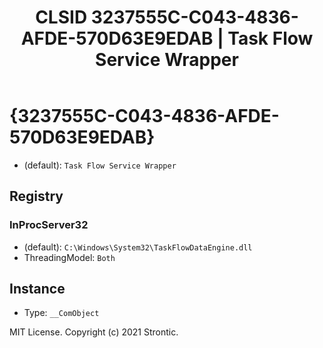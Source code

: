 ﻿---
title: "CLSID 3237555C-C043-4836-AFDE-570D63E9EDAB | Task Flow Service Wrapper"
excerpt: What is COM-Object CLSID 3237555C-C043-4836-AFDE-570D63E9EDAB?
---

# {3237555C-C043-4836-AFDE-570D63E9EDAB}

* (default): `Task Flow Service Wrapper`

## Registry


### InProcServer32

* (default): `C:\Windows\System32\TaskFlowDataEngine.dll`
* ThreadingModel: `Both`

## Instance

* Type: `__ComObject`

MIT License. Copyright (c) 2021 Strontic.


